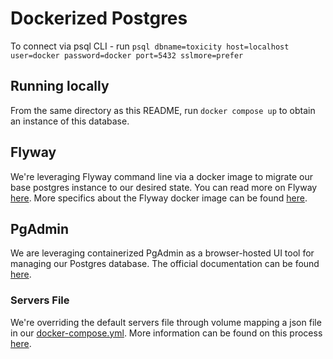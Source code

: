 # Dockerized Postgres

To connect via psql CLI - run `psql dbname=toxicity host=localhost user=docker password=docker port=5432 sslmore=prefer`

## Running locally

From the same directory as this README, run `docker compose up` to obtain an instance of this database. 

## Flyway

We're leveraging Flyway command line via a docker image to migrate our base postgres instance to our desired state. You can read more on Flyway [here][flyway]. More specifics about the Flyway docker image can be found [here][flyway-docker].

## PgAdmin

We are leveraging containerized PgAdmin as a browser-hosted UI tool for managing our Postgres database. The official documentation can be found [here][pgadmin]. 

### Servers File

We're overriding the default servers file through volume mapping a json file in our [docker-compose.yml](docker-compose.yml). More information can be found on this process [here][pgadmin-json].

[flyway]: https://flywaydb.org/documentation/
[flyway-docker]: https://github.com/flyway/flyway-docker
[pgadmin]: https://www.pgadmin.org/docs/
[pgadmin-json]: https://www.pgadmin.org/docs/pgadmin4/development/import_export_servers.html